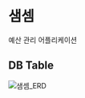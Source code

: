 # 샘셈
예산 관리 어플리케이션

## DB Table
![샘셈_ERD](https://github.com/dbgusrb12/budget-management-service/assets/65672148/494fbe32-e136-4ba6-b8a1-febf723056cd)
